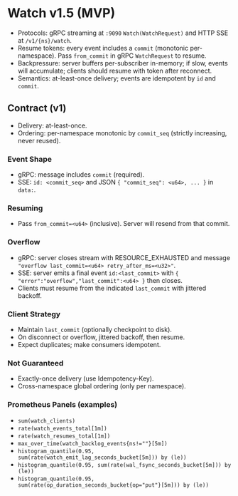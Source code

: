 # Watch v1.5 (MVP)

- Protocols: gRPC streaming at `:9090` `Watch(WatchRequest)` and HTTP SSE at `/v1/{ns}/watch`.
- Resume tokens: every event includes a `commit` (monotonic per-namespace). Pass `from_commit` in gRPC `WatchRequest` to resume.
- Backpressure: server buffers per-subscriber in-memory; if slow, events will accumulate; clients should resume with token after reconnect.
- Semantics: at-least-once delivery; events are idempotent by `id` and `commit`.

## Contract (v1)

- Delivery: at-least-once.
- Ordering: per-namespace monotonic by `commit_seq` (strictly increasing, never reused).

### Event Shape
- gRPC: message includes `commit` (required).
- SSE: `id: <commit_seq>` and JSON `{ "commit_seq": <u64>, ... }` in `data:`.

### Resuming
- Pass `from_commit=<u64>` (inclusive). Server will resend from that commit.

### Overflow
- gRPC: server closes stream with RESOURCE_EXHAUSTED and message
  `"overflow last_commit=<u64> retry_after_ms=<u32>"`.
- SSE: server emits a final event
  `id:<last_commit>` with `{ "error":"overflow","last_commit":<u64> }` then closes.
- Clients must resume from the indicated `last_commit` with jittered backoff.

### Client Strategy
- Maintain `last_commit` (optionally checkpoint to disk).
- On disconnect or overflow, jittered backoff, then resume.
- Expect duplicates; make consumers idempotent.

### Not Guaranteed
- Exactly-once delivery (use Idempotency-Key).
- Cross-namespace global ordering (only per namespace).

### Prometheus Panels (examples)
- `sum(watch_clients)`
- `rate(watch_events_total[1m])`
- `rate(watch_resumes_total[1m])`
- `max_over_time(watch_backlog_events{ns!=""}[5m])`
- `histogram_quantile(0.95, sum(rate(watch_emit_lag_seconds_bucket[5m])) by (le))`
- `histogram_quantile(0.95, sum(rate(wal_fsync_seconds_bucket[5m])) by (le))`
- `histogram_quantile(0.95, sum(rate(op_duration_seconds_bucket{op="put"}[5m])) by (le))`
